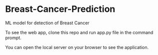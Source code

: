 # Breast-Cancer-Prediction
ML model for detection of Breast Cancer


To see the web app, clone this repo and run app.py file in the command prompt.


You can open the local server on your browser to see the application.
